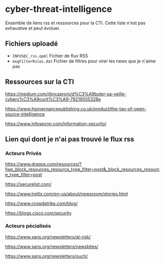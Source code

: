 # cyber-threat-intelligence

Ensemble de liens rss et ressources pour la CTI. Cette liste n'est pas exhaustive et peut évoluer.

## Fichiers uploadé

* `INFOSEC_rss.opml` Fichier de flux RSS
* `msgFilterRules.dat` Fichier de filtres pour virer les news que je n'aime pas

## Ressources sur la CTI
https://medium.com/@ncaproni/d%C3%A9buter-sa-veille-cybers%C3%A9curit%C3%A9-79219555328e

https://www.itgovernancepublishing.co.uk/product/the-tao-of-open-source-intelligence

https://www.infosecnn.com/information-security/

## Lien qui dont je n'ai pas trouvé le flux rss

### Acteurs Privés
https://www.dragos.com/resources/?fwp_block_resources_resource_type_filter=post&_block_resources_resource_type_filter=post

https://securelist.com/

https://www.trellix.com/en-us/about/newsroom/stories.html

https://www.crowdstrike.com/blog/

https://blogs.cisco.com/security

### Acteurs pécialisés
https://www.sans.org/newsletters/at-risk/

https://www.sans.org/newsletters/newsbites/

https://www.sans.org/newsletters/ouch/

